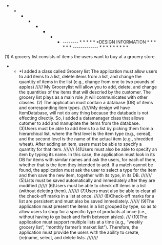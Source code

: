 * * * * * * * * -------- * * * * * *DESIGN INFORMATION * * * * * * ------------- * * * * * * * * *

(1) A grocery list consists of items the users want to buy at a grocery store. 
* * *I added a class called Grocery list
The application must allow users to add items to a list, delete items from a list, and change the quantity of items in the list (e.g., change from one to two pounds of apples)
/////  My Grocerylist will allow you to add, delete, and change the quantities of the items that will descried by the customer. The grocery list plays as a main role ,it will communicates with other classes.
(2) The application must contain a database (DB) of ​items​ and corresponding ​item types​.
//////My design wil have ItemDatabase, will not do any thing because the databade is not effecting directly. So, i added a datamanager class that allows cutomer to add and manuplate the items from the database.
(3)Users must be able to add items to a list by picking them from a hierarchical list, where the first level is the item type (e.g., cereal), and the second level is the name of the actual item (e.g., shredded wheat). After adding an item, users must be able to specify a quantity for that item.
///////
(4)Users must also be able to specify an item by typing its name. In this case, the application must look in its DB for items with similar names and ask the users, for each of them, whether that is the item they intended to add. If a match cannot be found, the application must ask the user to select a type for the item and then save the new item, together with its type, in its DB.
///////
(5)Lists must be saved automatically and immediately after they are modified
//////
(6)Users must be able to check off items in a list (without deleting them).
///////
(7)Users must also be able to clear all the check-off marks in a list at once.
//////
(8)Check-off marks for a list are persistent and must also be saved immediately.
//////
(9)The application must present the items in a list grouped by type, so as to allow users to
shop for a specific type of products at once (i.e., without having to go back and forth
between aisles).
///
(10)The application must support multiple lists at a time (e.g., “weekly grocery list”, “monthly
farmer’s market list”). Therefore, the application must provide the users with the ability to
create, (re)name, select, and delete lists.
///////
